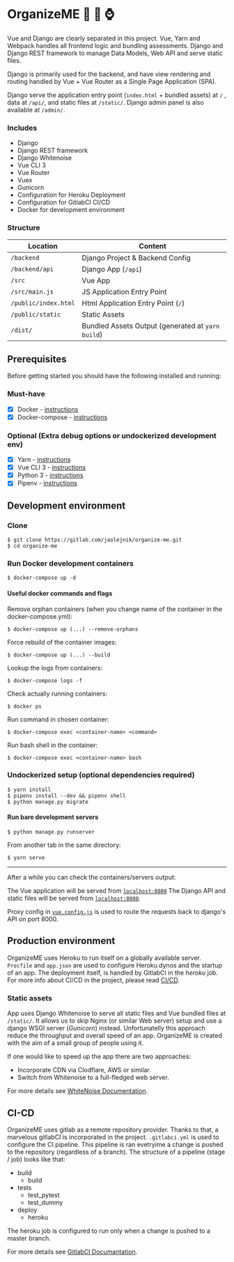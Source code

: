 # OrganizeME :hospital: :date: :watch:

Vue and Django are clearly separated in this project. Vue, Yarn and Webpack handles all frontend logic and bundling assessments. Django and Django REST framework to manage Data Models, Web API and serve static files.

Django is primarily used for the backend, and have view rendering and routing handled by Vue + Vue Router as a Single Page Application (SPA).

Django serve the application entry point (`index.html` + bundled assets) at `/` ,
data at `/api/`, and static files at `/static/`. Django admin panel is also available at `/admin/`.


### Includes

- Django
- Django REST framework
- Django Whitenoise
- Vue CLI 3
- Vue Router
- Vuex
- Gunicorn
- Configuration for Heroku Deployment
- Configuration for GitlabCI CI/CD
- Docker for development environment

### Structure

| Location             | Content                                           |
| -------------------- | ------------------------------------------------- |
| `/backend`           | Django Project & Backend Config                   |
| `/backend/api`       | Django App (`/api`)                               |
| `/src`               | Vue App                                           |
| `/src/main.js`       | JS Application Entry Point                        |
| `/public/index.html` | Html Application Entry Point (`/`)                |
| `/public/static`     | Static Assets                                     |
| `/dist/`             | Bundled Assets Output (generated at `yarn build`) |

## Prerequisites

Before getting started you should have the following installed and running:

### Must-have
- [x] Docker - [instructions](https://docs.docker.com/engine/install/)
- [x] Docker-compose - [instructions](https://docs.docker.com/compose/install/)
### Optional (Extra debug options or undockerized development env)
- [x] Yarn - [instructions](https://yarnpkg.com/en/docs/install)
- [x] Vue CLI 3 - [instructions](https://cli.vuejs.org/guide/installation.html)
- [x] Python 3 - [instructions](https://wiki.python.org/moin/BeginnersGuide)
- [x] Pipenv - [instructions](https://pipenv.readthedocs.io/en/latest/install/#installing-pipenv)

## Development environment
### Clone

```
$ git clone https://gitlab.com/jaolejnik/organize-me.git
$ cd organize-me
```

### Run Docker development containers


```
$ docker-compose up -d
```


#### Useful docker commands and flags

Remove orphan containers (when you change name of the container in the docker-compose.yml):

```
$ docker-compose up (...) --remove-orphans
```

Force rebuild of the container images:

```
$ docker-compose up (...) --build
```

Lookup the logs from containers:

```
$ docker-compose logs -f
```
Check actually running containers:

```
$ docker ps
```

Run command in chosen container:

```
$ docker-compose exec <container-name> <command>
```
Run bash shell in the container:

```
$ docker-compose exec <container-name> bash
```

### Undockerized setup (optional dependencies required)

```
$ yarn install
$ pipenv install --dev && pipenv shell
$ python manage.py migrate
```

#### Run bare development servers

```
$ python manage.py runserver
```

From another tab in the same directory:

```
$ yarn serve
```

---

After a while you can check the containers/servers output:

The Vue application will be served from [`localhost:8080`](http://localhost:8080/) 
The Django API and static files will be served from [`localhost:8000`](http://localhost:8000/).

Proxy config in [`vue.config.js`](/vue.config.js) is used to route the requests
back to django's API on port 8000.

## Production environment

OrganizeME uses Heroku to run itself on a globally available server. `Procfile` and `app.json` are used to configure Heroku dynos and the startup of an app. The deployment itself, is handled by GitlabCI in the *heroku* job. For more info about CI/CD in the project, please read [CI/CD](#CI-CD).


### Static assets

App uses Django Whitenoise to serve all static files and Vue bundled files at `/static/`.
It allows us to skip Nginx (or similar Web server) setup and use a django WSGI server (*Gunicorn*) instead. Unfortunatelly this approach reduce the throughput and overall speed of an app. OrganizeME is created with the aim of a small group of people using it. 

If one would like to speed up the app there are two approaches:
- Incorporate CDN via Clodflare, AWS or similar.
- Switch from Whitenoise to a full-fledged web server.

For more details see [WhiteNoise Documentation](http://whitenoise.evans.io/en/stable/django.html).

## CI-CD

OrganizeME uses gitlab as a remote repository provider. Thanks to that, a marvelous gitlabCI is incorporated in the project. `.gitlabci.yml` is used to configure the CI pipeline. This pipeline is ran evetryime a change is pushed to the repository (regardless of a branch). The structure of a pipeline (stage / job) looks like that:

- build
  - build 
- tests
  - test_pytest
  - test_dummy
- deploy
  - heroku

The heroku job is configured to run only when a change is pushed to a master branch.

For more details see [GitlabCI Documantation](https://docs.gitlab.com/ee/ci/README.html).
